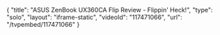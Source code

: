 {
    "title": "ASUS ZenBook UX360CA Flip Review - Flippin' Heck!",
    "type": "solo",
    "layout": "iframe-static",
    "videoId": "117471066",
    "url": "\/tvpembed\/117471066"
}